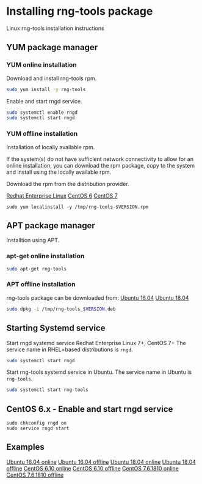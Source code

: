 # Installing rng-tools package
Linux rng-tools installation instructions

## YUM package manager

### YUM online installation

Download and install rng-tools rpm.

```bash
sudo yum install -y rng-tools
```

Enable and start rngd service.

```bash
sudo systemctl enable rngd
sudo systemctl start rngd
```

### YUM offline installation

Installation of locally available rpm.

If the system(s) do not have sufficient network connectivity to allow for an online installation, you can download the rpm package, copy to the system and install using the locally available rpm.

Download the rpm from the distribution provider.

[Redhat Enterprise Linux](https://access.redhat.com/solutions/6996)
[CentOS 6](http://mirror.centos.org/centos/6/os/x86_64/Packages/)
[CentOS 7](http://mirror.centos.org/centos/7/os/x86_64/Packages/)

```
sudo yum localinstall -y /tmp/rng-tools-$VERSION.rpm
```

## APT package manager

Installtion using APT.

### apt-get online installation

```bash
sudo apt-get rng-tools
```

### APT offline installation


rng-tools package can be downloaded from:
[Ubuntu 16.04](https://packages.ubuntu.com/xenial/rng-tools)
[Ubuntu 18.04](https://packages.ubuntu.com/bionic/rng-tools)

```bash
sudo dpkg -i /tmp/rng-tools_$VERSION.deb
```

## Starting Systemd service

Start rngd systemd service Redhat Enterprise Linux 7+, CentOS 7+
The service name in RHEL=based distributions is `rngd`.
```bash
sudo systemctl start rngd
```

Start rng-tools systemd service in Ubuntu.
The service name in Ubuntu is `rng-tools`.
```bash
sudo systemctl start rng-tools
```

## CentOS 6.x - Enable and start rngd service

```
sudo chkconfig rngd on
sudo service rngd start
```

## Examples

[Ubuntu 16.04 online](examples/Ubuntu-16-apt-get.log)
[Ubuntu 16.04 offline](examples/Ubuntu-16-dpkg.log)
[Ubuntu 18.04 online](examples/Ubuntu-18-apt-get.log)
[Ubuntu 18.04 offline](examples/Ubuntu-18-dpkg.log)
[CentOS 6.10 online](examples/CentOS-6.10-yum.log)
[CentOS 6.10 offline](examples/CentOS-6.10-yum-localinstall.log)
[CentOS 7.6.1810 online](examples/CentOS-7.6.1810-yum.log)
[CentOS 7.6.1810 offline](examples/CentOS-7.6.1810-yum-localinstall.log)

